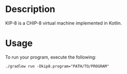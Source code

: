 # Description

KIP-8 is a CHIP-8 virtual machine implemented in Kotlin.

# Usage

To run your program, execute the following:

`./gradlew run -Dkip8.program="PATH/TO/PROGRAM"`